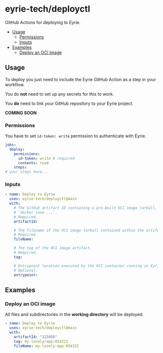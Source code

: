 # eyrie-tech/deployctl

GitHub Actions for deploying to Eyrie.

- [Usage](#usage)
  - [Permissions](#permissions)
  - [Inputs](#inputs)
- [Examples](#examples)
  - [Deploy an OCI image](#deploy-an-oci-image)

## Usage

To deploy you just need to include the Eyrie GitHub Action as a step in your
workflow.

You do **not** need to set up any secrets for this to work.

You **do** need to link your GitHub repository to your Eyrie project.

**COMING SOON**

### Permissions

You have to set `id-token: write` permission to authenticate with Eyrie.

```yaml
jobs:
  deploy:
    permissions:
      id-token: write # required
      contents: read
    steps:
# your steps here...
```

### Inputs

```yaml
- name: Deploy to Eyrie
  uses: eyrie-tech/deployctl@main
  with:
    # The GitHub artifact ID containing a pre-built OCI image tarball, created using
    # `docker save ...`.
    # Required.
    artifactId:

    # The filename of the OCI image tarball contained within the artifact.
    # Required.
    fileName:

    # The tag of the OCI image artifact.
    # Required.
    tag:

    # Entrypoint location executed by the OCI container running in Eyrie.
    # Optional.
    entrypoint:
```

## Examples

### Deploy an OCI image

All files and subdirectories in the **working directory** will be deployed.

```yaml
- name: Deploy to Eyrie
  uses: eyrie-tech/deployctl@main
  with:
    artifactId: "123456"
    tag: my-lovely/app:654321
    fileName: my-lovely-app-654321
```
